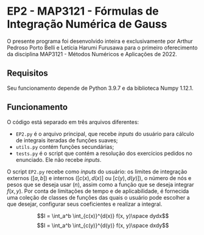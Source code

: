 # EP2 - MAP3121 - Fórmulas de Integração Numérica de Gauss

O presente programa foi desenvolvido inteira e exclusivamente por Arthur Pedroso Porto Belli e Letícia Harumi Furusawa para o primeiro oferecimento da disciplina MAP3121 - Métodos Numéricos e Aplicações de 2022.

## Requisitos
Seu funcionamento depende de Python 3.9.7 e da biblioteca Numpy 1.12.1.

## Funcionamento
O código está separado em três arquivos diferentes:
- ```EP2.py``` é o arquivo principal, que recebe *inputs* do usuário para cálculo de integrais iteradas de funções suaves;
- ```utils.py``` contém funções secundárias;
- ```tests.py``` é o script que contém a resolução dos exercícios pedidos no enunciado. Ele não recebe *inputs*.



O script ```EP2.py``` recebe como *inputs* do usuário: os limites de integração externos ($[a, b]$) e internos ($[c(x), d(x)]$ ou $[c(y), d(y)]$), o número de nós e pesos que se deseja usar ($n$), assim como a função que se deseja integrar $f(x,y)$. Por conta de limitações de tempo e de aplicabilidade, é fornecida uma coleção de classes de funções das quais o usuário pode escolher a que desejar, configurar seus coeficientes e realizar a integral.

$$I = \int_a^b \int_{c(x)}^{d(x)} f(x, y)\space dydx$$
$$I = \int_a^b \int_{c(y)}^{d(y)} f(x, y)\space dxdy$$
